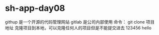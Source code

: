 # sh-app-day08
githup 是一个开源的代码管理网站
gitlab 是公司内部使用
命令： 
  git clone 项目地址  克隆项目到本地，可以克隆任何人的项目但是不能提交进去
123456
hello